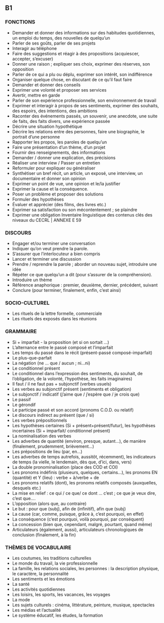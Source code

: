 ## B1
### FONCTIONS
-  Demander et donner des informations sur des habitudes quotidiennes, un emploi du temps, des nouvelles de quelqu’un
-  Parler de ses goûts, parler de ses projets
-  Interagir au téléphone
-  Faire des suggestions et réagir à des propositions (acquiescer, accepter, s’excuser)
-  Donner une raison ; expliquer ses choix, exprimer des réserves, son opposition
-  Parler de ce qui a plu ou déplu, exprimer son intérêt, son indifférence
-  Organiser quelque chose, en discutant de ce qu’il faut faire
-  Demander et donner des conseils
-  Exprimer une volonté et proposer ses services
-  Avertir, mettre en garde
-  Parler de son expérience professionnelle, son environnement de travail
-  Exprimer et interagir à propos de ses sentiments, exprimer des souhaits, des espoirs, des intentions, des ambitions
-  Raconter des événements passés, un souvenir, une anecdote, une suite de faits, des faits divers, une expérience passée
-  Décrire une situation hypothétique
-  Décrire les relations entre des personnes, faire une biographie, le portrait d’une personne
-  Rapporter les propos, les paroles de quelqu’un
-  Faire une présentation d’un thème, d’un projet
-  Fournir des renseignements, des informations
-  Demander / donner une explication, des précisions
-  Réaliser une interview / Passer un entretien
-  Reformuler pour expliquer ou généraliser
-  Synthétiser un bref récit, un article, un exposé, une interview, un documentaire et donner son opinion
-  Exprimer un point de vue, une opinion et le/la justifier
-  Exprimer la cause et la conséquence.
-  Poser un problème et proposer des solutions
-  Formuler des hypothèses
-  Évaluer et apprécier (des films, des livres etc.)
-  Exprimer sa satisfaction ou son mécontentement ; se plaindre
-  Exprimer une obligation Inventaire linguistique des contenus clés des niveaux du CECRL | ANNEXE E 59

### DISCOURS
-  Engager et/ou terminer une conversation
-  Indiquer qu’on veut prendre la parole.
-  S’assurer que l’interlocuteur a bien compris
-  Lancer et terminer une discussion
-  Prendre / reprendre la parole ; aborder un nouveau sujet, introduire une idée
-  Répéter ce que quelqu’un a dit (pour s’assurer de la compréhension).
-  Introduire un thème
-  Référence anaphorique : premier, deuxième, dernier, précédent, suivant
-  Conclure (pour terminer, finalement, enfin, c’est ainsi)

### SOCIO-CULTUREL
-  Les rituels de la lettre formelle, commerciale
-  Les rituels des exposés dans les réunions

### GRAMMAIRE
-  Si + imparfait - la proposition (et si on sortait ...)
-  L’alternance entre le passé composé et l’imparfait
-  Les temps du passé dans le récit (présent-passé composé-imparfait)
-  Le plus-que-parfait
-  La négation (ne ... que / aucun ; ni...ni)
-  Le conditionnel présent
-  Le conditionnel dans l’expression des sentiments, du souhait, de l’obligation, de la volonté, l’hypothèse, les faits imaginaires)
-  Il faut / il ne faut pas + subjonctif (verbes usuels)
-  Les verbes au subjonctif présent (sentiments et obligation)
-  Le subjonctif / indicatif (j’aime que / j’espère que / je crois que)
-  Le passif
-  Le gérondif
-  Le participe passé et son accord (pronoms C.O.D. ou relatif)
-  Le discours indirect au présent (que / si)
-  Les verbes prépositionnels
-  Les hypothèses certaines (Si + présent+présent/futur), les hypothèses incertaines (Si + imparfait/ conditionnel présent)
-  La nominalisation des verbes
-  Les adverbes de quantité (environ, presque, autant…), de manière (finalement, prudemment, brièvement…)
-  Les prépositions de lieu (par, en…)
-  Les adverbes de temps autrefois, aussitôt, récemment), les indicateurs de temps (la vielle, le lendemain, dès que, d’ici, dans, vers)
-  La double pronominalisation (place des COD et COI)
-  Les pronoms indéfinis (plusieurs, quelques, certains…), les pronoms EN (quantité) et Y (lieu) : verbe + à/verbe + de
-  Les pronoms relatifs (dont), les pronoms relatifs composés (auxquelles, desquels etc.)
-  La mise en relief : ce qui / ce que/ ce dont … c’est ; ce que je veux dire, c’est que….
-  L’opposition (alors que, au contraire)
-  Le but : pour que (subj), afin de (infinitif), afin que (subj)
-  La cause (car, comme, puisque, grâce à, c’est pourquoi, en effet)
-  La conséquence (c’est pourquoi, voilà pourquoi, par conséquent)
-  La concession (bien que, cependant, malgré, pourtant, quand même)
-  Articulateurs (également, aussi), articulateurs chronologiques de conclusion (finalement, à la fin)

### THÈMES DE VOCABULAIRE
-  Les coutumes, les traditions culturelles
-  Le monde du travail, la vie professionnelle
-  La famille, les relations sociales, les personnes : la description physique, le caractère, la personnalité
-  Les sentiments et les émotions
-  La santé
-  Les activités quotidiennes
-  Les loisirs, les sports, les vacances, les voyages
-  La mode
-  Les sujets culturels : cinéma, littérature, peinture, musique, spectacles
-  Les médias et l’actualité
-  Le système éducatif, les études, la formation